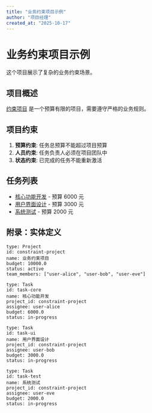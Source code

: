 ```yaml
---
title: "业务约束项目示例"
author: "项目经理"
created_at: "2025-10-17"
---
```


# 业务约束项目示例

这个项目展示了复杂的业务约束场景。

## 项目概述

[约束项目](entity://constraint-project) 是一个预算有限的项目，需要遵守严格的业务规则。

## 项目约束

1. **预算约束**: 任务总预算不能超过项目预算
2. **人员约束**: 任务负责人必须在项目团队中
3. **状态约束**: 已完成的任务不能重新激活

## 任务列表

- [核心功能开发](entity://task-core) - 预算 6000 元
- [用户界面设计](entity://task-ui) - 预算 3000 元
- [系统测试](entity://task-test) - 预算 2000 元

## 附录：实体定义

```entity
type: Project
id: constraint-project
name: 业务约束项目
budget: 10000.0
status: active
team_members: ["user-alice", "user-bob", "user-eve"]
```

```entity
type: Task
id: task-core
name: 核心功能开发
project_id: constraint-project
assignee: user-alice
budget: 6000.0
status: in-progress
```

```entity
type: Task
id: task-ui
name: 用户界面设计
project_id: constraint-project
assignee: user-bob
budget: 3000.0
status: in-progress
```

```entity
type: Task
id: task-test
name: 系统测试
project_id: constraint-project
assignee: user-eve
budget: 2000.0
status: in-progress
```